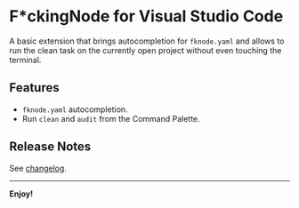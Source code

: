 # F\*ckingNode for Visual Studio Code

A basic extension that brings autocompletion for `fknode.yaml` and allows to run the clean task on the currently open project without even touching the terminal.

## Features

* `fknode.yaml` autocompletion.
* Run `clean` and `audit` from the Command Palette.

## Release Notes

See [changelog](CHANGELOG.md).

---

**Enjoy!**

